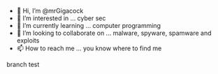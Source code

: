 - 👋 Hi, I’m @mrGigacock
- 👀 I’m interested in ... cyber sec
- 🌱 I’m currently learning ... computer programming 
- 💞️ I’m looking to collaborate on ... malware, spyware, spamware and exploits 
- 📫 How to reach me ... you know where to find me

<!---
mrGigacock/mrGigacock is a ✨ special ✨ repository because its `README.md` (this file) appears on your GitHub profile.
You can click the Preview link to take a look at your changes.
--->
 branch test
